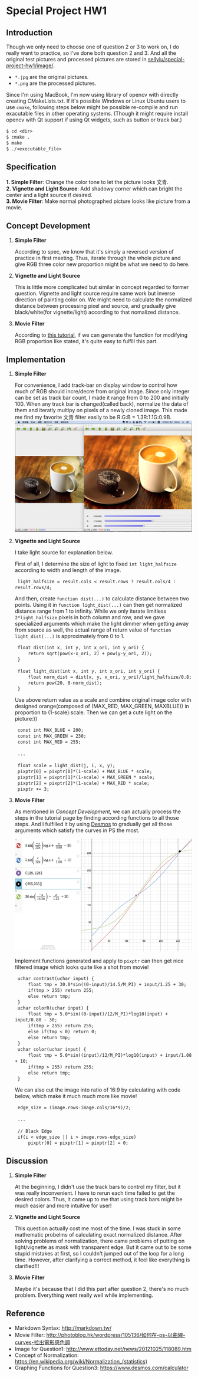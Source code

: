 # Special Project HW1

## Introduction

Though we only need to choose one of question 2 or 3 to work on, I do really want to practice, so I've done both question 2 and 3.
And all the original test pictures and processed pictures are stored in [sellylu/special-project-hw1/image/](https://github.com/sellylu/special-project-hw1/tree/master/image).

- `*.jpg` are the original pictures.
- `*.png` are the processed pictures.

Since I'm using MacBook, I'm now using library of opencv with directly creating CMakeLists.txt. If it's possible Windows or Linux Ubuntu users to use `cmake`, following steps below might be possible re-compile and run exacutable files in other operating systems. (Though it might require install opencv with Qt support if using Qt widgets, such as button or track bar.)

```shell
$ cd <dir>
$ cmake .
$ make
$ ./<executable_file>
```

## Specification

**1. Simple Filter**:
Change the color tone to let the picture looks 文青.<br>
**2. Vignette and Light Source**: Add shadowy corner which can bright the center and a light source if desired.<br>
**3. Movie Filter**: Make normal photographed picture looks like picture from a movie.

## Concept Development

1. **Simple Filter**

	According to spec, we know that it's simply a reversed version of practice in first meeting. Thus, iterate through the whole picture and give RGB three color new proportion might be what we need to do here.

2. **Vignette and Light Source**

	This is little more complicated but similar in concept regarded to former question. Vignette and light source require same work but inverse direction of painting color on. We might need to calculate the normalized distance between processing pixel and source, and gradually give black/white(for vignette/light) according to that nomalized distance.

3. **Movie Filter**

	According to [this tutorial](http://photoblog.hk/wordpress/105136/如何在-ps-以曲線-curves-拉出電影感色調), if we can generate the function for modifying RGB proportion like stated, it's quite easy to fulfill this part.

## Implementation

1. **Simple Filter**

	For convenience, I add track-bar on display window to control how much of RGB should incre/decre from original image. Since only integer can be set as track bar count, I made it range from 0 to 200 and initially 100. When any track bar is changed(called back), normalize the data of them and iteratly multipy on pixels of a newly cloned image. This made me find my favorite 文青 filter easily to be R:G:B = 1.3R:1.1G:0.9B.
	![Processing on Question1](report_image/q1.png)

2. **Vignette and Light Source**

	I take light source for explanation below.
	
	First of all, I determine the size of light to fixed `int light_halfsize` according to width and length of the image.

		light_halfsize = result.cols < result.rows ? result.cols/4 : result.rows/4;

	And then, create `function dist(...)` to calculate distance between two points. Using it in `function light_dist(...)` can then get normalized distance range from 1 to infinity. While we only iterate limitless `2*light_halfsize` pixels in both column and row, and we gave specialized arguments which make the light dimmer when getting away from source as well, the actual range of return value of `function light_dist(...)` is approximately from 0 to 1. 

		float dist(int x, int y, int x_ori, int y_ori) {
			return sqrt(pow(x-x_ori, 2) + pow(y-y_ori, 2));
		}

		float light_dist(int x, int y, int x_ori, int y_ori) {
			float norm_dist = dist(x, y, x_ori, y_ori)/light_halfsize/0.8;
			return pow(20, 0-norm_dist);
		}
		
	Use above return value as a scale and combine original image color with designed orange(composed of (MAX_RED, MAX_GREEN, MAXBLUE)) in proportion to (1-scale):scale. Then we can get a cute light on the picture:))
	
		const int MAX_BLUE = 200;
		const int MAX_GREEN = 230;
		const int MAX_RED = 255;
		
		...
	
		float scale = light_dist(j, i, x, y);
		pixptr[0] = pixptr[0]*(1-scale) + MAX_BLUE * scale;
		pixptr[1] = pixptr[1]*(1-scale) + MAX_GREEN * scale;
		pixptr[2] = pixptr[2]*(1-scale) + MAX_RED * scale;
		pixptr += 3;

3. **Movie Filter**

	As mentioned in *Concept Development*, we can actually process the steps in the tutorial page by finding according functions to all those steps. And I fulfilled it by using [Desmos](https://www.desmos.com/calculator) to gradually get all those arguments which satisfy the curves in PS the most.
	
	![Function Generating](report_image/function.png)
	
	Implement functions generated and apply to `pixptr` can then get nice filtered image which looks quite like a shot from movie!
	
		uchar contrast(uchar input) {
			float tmp = 30.0*sin((0-input)/14.5/M_PI) + input/1.25 + 30;
			if(tmp > 255) return 255;
			else return tmp;
		}
		uchar colorR(uchar input) {
			float tmp = 5.0*sin((0-input)/12/M_PI)*log10(input) + input/0.88 - 30;
			if(tmp > 255) return 255;
			else if(tmp < 0) return 0;
			else return tmp;
		}
		uchar color(uchar input) {
			float tmp = 5.0*sin((input)/12/M_PI)*log10(input) + input/1.08 + 10;
			if(tmp > 255) return 255;
			else return tmp;
		}
	
	We can also cut the image into ratio of 16:9 by calculating with code below, which make it much much more like movie!

		edge_size = (image.rows-image.cols/16*9)/2;

		...

		// Black Edge
		if(i < edge_size || i > image.rows-edge_size)
			pixptr[0] = pixptr[1] = pixptr[2] = 0;

## Discussion

1. **Simple Filter**

	At the beginning, I didn't use the track bars to control my filter, but it was really inconvenient. I have to rerun each time failed to get the desired colors. Thus, it came up to me that using track bars might be much easier and more intuitive for user!

2. **Vignette and Light Source**

	This question actually cost me most of the time. I was stuck in some mathematic probelms of calculating exact normalized distance. After solving problems of normalization, there came problems of putting on light/vignette as mask with transparent edge. But it came out to be some stupid mistakes at first, so I couldn't jumped out of the loop for a long time. However, after clarifying a correct method, it feel like everything is clarified!!!

3. **Movie Filter**

	Maybe it's because that I did this part after question 2, there's no much problem. Everything went really well while implementing.

## Reference

- Markdown Syntax: <http://markdown.tw/>
- Movie Filter: <http://photoblog.hk/wordpress/105136/如何在-ps-以曲線-curves-拉出電影感色調>
- Image for Question1: <http://www.ettoday.net/news/20121025/118089.htm>
- Concept of Normalization: <https://en.wikipedia.org/wiki/Normalization_(statistics)>
- Graphing Functions for Question3: <https://www.desmos.com/calculator>
